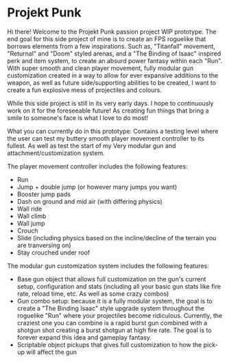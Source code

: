 # Projekt Punk
Hi there! Welcome to the Projekt Punk passion project WIP prototype. The end goal for this side project of mine is to create an FPS roguelike that borrows elements from a few inspirations. Such as, "Titanfall" movement, "Returnal" and "Doom" styled arenas, and a "The Binding of Isaac" inspired perk and item system, to create an absurd power fantasy within each "Run". With super smooth and clean player movement, fully modular gun customization created in a way to allow for ever expansive additions to the weapon, as well as future side/supporting abilities to be created, I want to create a fun explosive mess of projectiles and colours.

While this side project is still in its very early days. I hope to continuously work on it for the foreseeable future! As creating fun things that bring a smile to someone's face is what I love to do most!

What you can currently do in this prototype:
Contains a testing level where the user can test my buttery smooth player movement controller to its fullest. As well as test the start of my Very modular gun and attachment/customization system. 

The player movement controller includes the following features:
- Run
- Jump + double jump (or however many jumps you want)
- Booster jump pads
- Dash on ground and mid air (with differing physics)
- Wall ride
- Wall climb
- Wall jump
- Crouch
- Slide (including physics based on the incline/decline of the terrain you are tranversing on)
- Stay crouched under roof

The modular gun customization system includes the following features:
- Base gun object that allows full customization on the gun's current setup, configuration and stats (including all your basic gun stats like fire rate, reload time, etc. As well as some crazy combos)
- Gun combo setup: because it is a fully modular system, the goal is to create a "The Binding Isaac" style upgrade system throughout the roguelike "Run" where your projectiles become ridiculous. Currently, the craziest one you can combine is a rapid burst gun combined with a shotgun shot creating a burst shotgun at high fire rate. The goal is to forever expand this idea and gameplay fantasy.
- Scriptable object pickups that gives full customization to how the pick-up will affect the gun 

